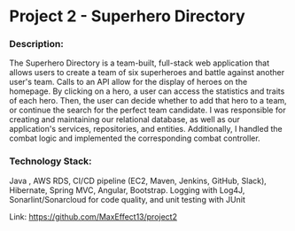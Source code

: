 # Project 2 - Superhero Directory

### Description:
The Superhero Directory is a team-built, full-stack web application that allows users to create a team of six superheroes and battle    against another user's team. Calls to an API allow for the display of heroes on the homepage. By clicking on a hero, a user can access the statistics and traits of each hero. Then, the user can decide whether to add that hero to a team, or continue the search for the perfect team candidate. I was responsible for creating and maintaining our relational database, as well as our application's services, repositories, and entities. Additionally, I handled the combat logic and implemented the corresponding combat controller.

### Technology Stack:

Java , AWS RDS, CI/CD pipeline (EC2, Maven, Jenkins, GitHub, Slack), Hibernate, Spring MVC, Angular, Bootstrap.
Logging with Log4J, Sonarlint/Sonarcloud for code quality, and unit testing with JUnit

Link: https://github.com/MaxEffect13/project2
